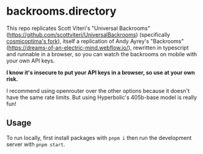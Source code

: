 # backrooms.directory

This repo replicates Scott Viteri's "Universal Backrooms" (https://github.com/scottviteri/UniversalBackrooms) (specifically [cosmicoptima's fork](https://github.com/cosmicoptima/UniversalBackrooms)), itself a replication of Andy Ayrey's "Backrooms" (https://dreams-of-an-electric-mind.webflow.io/), rewritten in typescript and runnable in a browser, so you can watch the backrooms on mobile with your own API keys.

**I know it's insecure to put your API keys in a browser, so use at your own risk.**

I recommend using openrouter over the other options because it doesn't have the same rate limits. But using Hyperbolic's 405b-base model is really fun!

## Usage

To run locally, first install packages with `pnpm i` then run the development server with `pnpm start`.